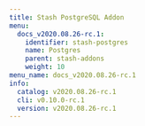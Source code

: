 ```yaml
---
title: Stash PostgreSQL Addon
menu:
  docs_v2020.08.26-rc.1:
    identifier: stash-postgres
    name: Postgres
    parent: stash-addons
    weight: 10
menu_name: docs_v2020.08.26-rc.1
info:
  catalog: v2020.08.26-rc.1
  cli: v0.10.0-rc.1
  version: v2020.08.26-rc.1
---
```


